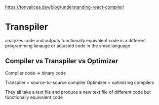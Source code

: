 https://tonyalicea.dev/blog/understanding-react-compiler/

# Transpiler
analyzes code and outputs functionally equivalent code in a different programming lanauge or adjusted code in the smae language

## Compiler vs Transpiler vs Optimizer
Compiler code -> binary code

Transpiler = source-to-source compiler
Optimizer = optimizing compilers

They all take a text file and produce a new text file of different code but functionally equivalent code

